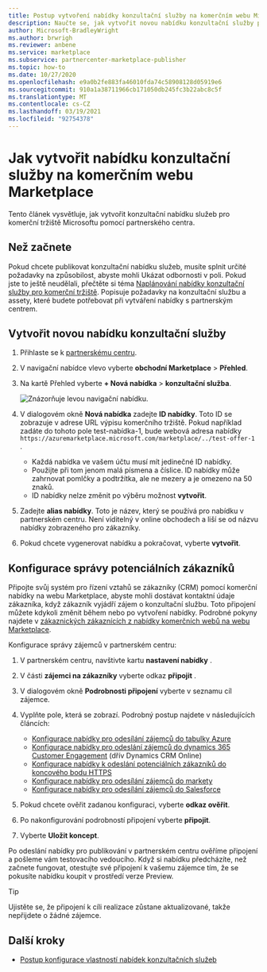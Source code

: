 ```yaml
---
title: Postup vytvoření nabídky konzultační služby na komerčním webu Microsoft Marketplace
description: Naučte se, jak vytvořit novou nabídku konzultační služby pro Microsoft AppSource nebo Azure Marketplace pomocí programu komerčního tržiště v partnerském centru Microsoftu.
author: Microsoft-BradleyWright
ms.author: brwrigh
ms.reviewer: anbene
ms.service: marketplace
ms.subservice: partnercenter-marketplace-publisher
ms.topic: how-to
ms.date: 10/27/2020
ms.openlocfilehash: e9a0b2fe883fa46010fda74c58908128d05919e6
ms.sourcegitcommit: 910a1a38711966cb171050db245fc3b22abc8c5f
ms.translationtype: MT
ms.contentlocale: cs-CZ
ms.lasthandoff: 03/19/2021
ms.locfileid: "92754378"
---
```

# <a name="how-to-create-a-consulting-service-offer-in-the-commercial-marketplace"></a>Jak vytvořit nabídku konzultační služby na komerčním webu Marketplace

Tento článek vysvětluje, jak vytvořit konzultační nabídku služeb pro komerční tržiště Microsoftu pomocí partnerského centra. 

## <a name="before-you-begin"></a>Než začnete

Pokud chcete publikovat konzultační nabídku služeb, musíte splnit určité požadavky na způsobilost, abyste mohli Ukázat odbornosti v poli. Pokud jste to ještě neudělali, přečtěte si téma [Naplánování nabídky konzultační služby pro komerční tržiště](./plan-consulting-service-offer.md). Popisuje požadavky na konzultační službu a assety, které budete potřebovat při vytváření nabídky s partnerským centrem.

## <a name="create-a-new-consulting-service-offer"></a>Vytvořit novou nabídku konzultační služby

1. Přihlaste se k [partnerskému centru](https://partner.microsoft.com/dashboard/home).
2.  V navigační nabídce vlevo vyberte **obchodní Marketplace**  >  **Přehled**.
3.  Na kartě Přehled vyberte **+ Nová nabídka**  >  **konzultační služba**.

    ![Znázorňuje levou navigační nabídku.](./media/new-offer-consulting-service.png)

4. V dialogovém okně **Nová nabídka** zadejte **ID nabídky**. Toto ID se zobrazuje v adrese URL výpisu komerčního tržiště. Pokud například zadáte do tohoto pole test-nabídka-1, bude webová adresa nabídky `https://azuremarketplace.microsoft.com/marketplace/../test-offer-1` .

    * Každá nabídka ve vašem účtu musí mít jedinečné ID nabídky.
    * Použijte při tom jenom malá písmena a číslice. ID nabídky může zahrnovat pomlčky a podtržítka, ale ne mezery a je omezeno na 50 znaků.
    * ID nabídky nelze změnit po výběru možnost **vytvořit**.

5. Zadejte **alias nabídky**. Toto je název, který se používá pro nabídku v partnerském centru. Není viditelný v online obchodech a liší se od názvu nabídky zobrazeného pro zákazníky.
6. Pokud chcete vygenerovat nabídku a pokračovat, vyberte **vytvořit**.

## <a name="configure-lead-management"></a>Konfigurace správy potenciálních zákazníků

Připojte svůj systém pro řízení vztahů se zákazníky (CRM) pomocí komerční nabídky na webu Marketplace, abyste mohli dostávat kontaktní údaje zákazníka, když zákazník vyjádří zájem o konzultační službu. Toto připojení můžete kdykoli změnit během nebo po vytvoření nabídky. Podrobné pokyny najdete v [zákaznických zákaznících z nabídky komerčních webů na webu Marketplace](./partner-center-portal/commercial-marketplace-get-customer-leads.md).

Konfigurace správy zájemců v partnerském centru:

1.  V partnerském centru, navštivte kartu **nastavení nabídky** .
2.  V části **zájemci na zákazníky** vyberte odkaz **připojit** .
3.  V dialogovém okně **Podrobnosti připojení** vyberte v seznamu cíl zájemce.
4.  Vyplňte pole, která se zobrazí. Podrobný postup najdete v následujících článcích:

    * [Konfigurace nabídky pro odesílání zájemců do tabulky Azure](./partner-center-portal/commercial-marketplace-lead-management-instructions-azure-table.md#configure-your-offer-to-send-leads-to-the-azure-table)
    * [Konfigurace nabídky pro odeslání zájemců do dynamics 365 Customer Engagement](./partner-center-portal/commercial-marketplace-lead-management-instructions-dynamics.md#configure-your-offer-to-send-leads-to-dynamics-365-customer-engagement) (dřív Dynamics CRM Online)
    * [Konfigurace nabídky k odeslání potenciálních zákazníků do koncového bodu HTTPS](./partner-center-portal/commercial-marketplace-lead-management-instructions-https.md#configure-your-offer-to-send-leads-to-the-https-endpoint)
    * [Konfigurace nabídky pro odesílání zájemců do markety](./partner-center-portal/commercial-marketplace-lead-management-instructions-marketo.md#configure-your-offer-to-send-leads-to-marketo)
    * [Konfigurace nabídky pro odesílání zájemců do Salesforce](./partner-center-portal/commercial-marketplace-lead-management-instructions-salesforce.md#configure-your-offer-to-send-leads-to-salesforce)

5.  Pokud chcete ověřit zadanou konfiguraci, vyberte **odkaz ověřit**.
6.  Po nakonfigurování podrobností připojení vyberte **připojit**.
7.  Vyberte **Uložit koncept**.

Po odeslání nabídky pro publikování v partnerském centru ověříme připojení a pošleme vám testovacího vedoucího. Když si nabídku předcházíte, než začnete fungovat, otestujte své připojení k vašemu zájemce tím, že se pokusíte nabídku koupit v prostředí verze Preview.

> [!TIP]
> Ujistěte se, že připojení k cíli realizace zůstane aktualizované, takže nepřijdete o žádné zájemce.

## <a name="next-steps"></a>Další kroky

* [Postup konfigurace vlastností nabídek konzultačních služeb](./create-consulting-service-offer-properties.md)